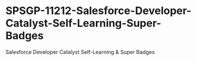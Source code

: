 # SPSGP-11212-Salesforce-Developer-Catalyst-Self-Learning-Super-Badges
Salesforce Developer Catalyst Self-Learning &amp; Super Badges
